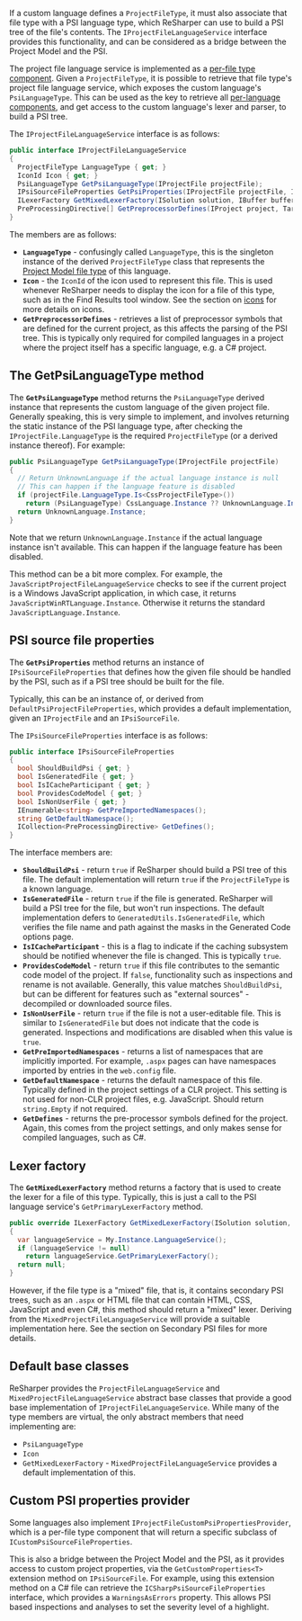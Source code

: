 [//]: # (title: Project File Language Service)

If a custom language defines a `ProjectFileType`, it must also associate that file type with a PSI language type, which ReSharper can use to build a PSI tree of the file's contents. The `IProjectFileLanguageService` interface provides this functionality, and can be considered as a bridge between the Project Model and the PSI.

The project file language service is implemented as a [per-file type component](Registration_PerLanguageComponents.md#file-type-specific-components). Given a `ProjectFileType`, it is possible to retrieve that file type's project file language service, which exposes the custom language's `PsiLanguageType`. This can be used as the key to retrieve all [per-language components](Registration_PerLanguageComponents.md#psi-language-specific-components), and get access to the custom language's lexer and parser, to build a PSI tree.

The `IProjectFileLanguageService` interface is as follows:

```csharp
public interface IProjectFileLanguageService
{
  ProjectFileType LanguageType { get; }
  IconId Icon { get; }
  PsiLanguageType GetPsiLanguageType(IProjectFile projectFile);
  IPsiSourceFileProperties GetPsiProperties(IProjectFile projectFile, IPsiSourceFile sourceFile);
  ILexerFactory GetMixedLexerFactory(ISolution solution, IBuffer buffer, IPsiSourceFile sourceFile = null);
  PreProcessingDirective[] GetPreprocessorDefines(IProject project, TargetFrameworkId targetFrameworkId);
}
```

The members are as follows:

* **`LanguageType`** - confusingly called `LanguageType`, this is the singleton instance of the derived `ProjectFileType` class that represents the [Project Model file type](ProjectFileType.md) of this language.
* **`Icon`** - the `IconId` of the icon used to represent this file. This is used whenever ReSharper needs to display the icon for a file of this type, such as in the Find Results tool window. See the section on [icons](Shell_Icons.md) for more details on icons.
* **`GetPreprocessorDefines`** - retrieves a list of preprocessor symbols that are defined for the current project, as this affects the parsing of the PSI tree. This is typically only required for compiled languages in a project where the project itself has a specific language, e.g. a C# project.

## The GetPsiLanguageType method

The **`GetPsiLanguageType`** method returns the `PsiLanguageType` derived instance that represents the custom language of the given project file. Generally speaking, this is very simple to implement, and involves returning the static instance of the PSI language type, after checking the `IProjectFile.LanguageType` is the required `ProjectFileType` (or a derived instance thereof). For example:

```csharp
public PsiLanguageType GetPsiLanguageType(IProjectFile projectFile)
{
  // Return UnknownLanguage if the actual language instance is null
  // This can happen if the language feature is disabled
  if (projectFile.LanguageType.Is<CssProjectFileType>())
    return (PsiLanguageType) CssLanguage.Instance ?? UnknownLanguage.Instance;
  return UnknownLanguage.Instance;
}
```

Note that we return `UnknownLanguage.Instance` if the actual language instance isn't available. This can happen if the language feature has been disabled.

This method can be a bit more complex. For example, the `JavaScriptProjectFileLanguageService` checks to see if the current project is a Windows JavaScript application, in which case, it returns `JavaScriptWinRTLanguage.Instance`. Otherwise it returns the standard `JavaScriptLanguage.Instance`.

## PSI source file properties

The **`GetPsiProperties`** method returns an instance of `IPsiSourceFileProperties` that defines how the given file should be handled by the PSI, such as if a PSI tree should be built for the file.

Typically, this can be an instance of, or derived from `DefaultPsiProjectFileProperties`, which provides a default implementation, given an `IProjectFile` and an `IPsiSourceFile`.

The `IPsiSourceFileProperties` interface is as follows:

```csharp
public interface IPsiSourceFileProperties
{
  bool ShouldBuildPsi { get; }
  bool IsGeneratedFile { get; }
  bool IsICacheParticipant { get; }
  bool ProvidesCodeModel { get; }
  bool IsNonUserFile { get; }
  IEnumerable<string> GetPreImportedNamespaces();
  string GetDefaultNamespace();
  ICollection<PreProcessingDirective> GetDefines();
}
```

The interface members are:

* **`ShouldBuildPsi`** - return `true` if ReSharper should build a PSI tree of this file. The default implementation will return `true` if the `ProjectFileType` is a known language.
* **`IsGeneratedFile`** - return `true` if the file is generated. ReSharper will build a PSI tree for the file, but won't run inspections. The default implementation defers to `GeneratedUtils.IsGeneratedFile`, which verifies the file name and path against the masks in the Generated Code options page.
* **`IsICacheParticipant`** - this is a flag to indicate if the caching subsystem should be notified whenever the file is changed. This is typically `true`.
* **`ProvidesCodeModel`** - return `true` if this file contributes to the semantic code model of the project. If `false`, functionality such as inspections and rename is not available. Generally, this value matches `ShouldBuildPsi`, but can be different for features such as "external sources" - decompiled or downloaded source files.
* **`IsNonUserFile`** - return `true` if the file is not a user-editable file. This is similar to `IsGeneratedFile` but does not indicate that the code is generated. Inspections and modifications are disabled when this value is `true`.
* **`GetPreImportedNamespaces`** - returns a list of namespaces that are implicitly imported. For example, `.aspx` pages can have namespaces imported by entries in the `web.config` file.
* **`GetDefaultNamespace`** - returns the default namespace of this file. Typically defined in the project settings of a CLR project. This setting is not used for non-CLR project files, e.g. JavaScript. Should return `string.Empty` if not required.
* **`GetDefines`** - returns the pre-processor symbols defined for the project. Again, this comes from the project settings, and only makes sense for compiled languages, such as C#.

## Lexer factory

The **`GetMixedLexerFactory`** method returns a factory that is used to create the lexer for a file of this type. Typically, this is just a call to the PSI language service's `GetPrimaryLexerFactory` method.

```csharp
public override ILexerFactory GetMixedLexerFactory(ISolution solution, IBuffer buffer, IPsiSourceFile sourceFile = null)
{
  var languageService = My.Instance.LanguageService();
  if (languageService != null)
    return languageService.GetPrimaryLexerFactory();
  return null;
}
```

However, if the file type is a "mixed" file, that is, it contains secondary PSI trees, such as an `.aspx` or HTML file that can contain HTML, CSS, JavaScript and even C#, this method should return a "mixed" lexer. Deriving from the `MixedProjectFileLanguageService` will provide a suitable implementation here. See the section on Secondary PSI files for more details.

## Default base classes

ReSharper provides the `ProjectFileLanguageService` and `MixedProjectFileLanguageService` abstract base classes that provide a good base implementation of `IProjectFileLanguageService`. While many of the type members are virtual, the only abstract members that need implementing are:

* `PsiLanguageType`
* `Icon`
* `GetMixedLexerFactory` - `MixedProjectFileLanguageService` provides a default implementation of this.

## Custom PSI properties provider

Some languages also implement `IProjectFileCustomPsiPropertiesProvider`, which is a per-file type component that will return a specific subclass of `ICustomPsiSourceFileProperties`.

This is also a bridge between the Project Model and the PSI, as it provides access to custom project properties, via the `GetCustomProperties<T>` extension method on `IPsiSourceFile`. For example, using this extension method on a C# file can retrieve the `ICSharpPsiSourceFileProperties` interface, which provides a `WarningsAsErrors` property. This allows PSI based inspections and analyses to set the severity level of a highlight.